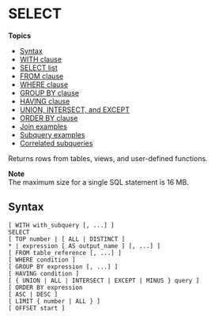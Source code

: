 # SELECT<a name="r_SELECT_synopsis"></a>

**Topics**
+ [Syntax](#r_SELECT_synopsis-synopsis)
+ [WITH clause](r_WITH_clause.md)
+ [SELECT list](r_SELECT_list.md)
+ [FROM clause](r_FROM_clause30.md)
+ [WHERE clause](r_WHERE_clause.md)
+ [GROUP BY clause](r_GROUP_BY_clause.md)
+ [HAVING clause](r_HAVING_clause.md)
+ [UNION, INTERSECT, and EXCEPT](r_UNION.md)
+ [ORDER BY clause](r_ORDER_BY_clause.md)
+ [Join examples](r_Join_examples.md)
+ [Subquery examples](r_Subquery_examples.md)
+ [Correlated subqueries](r_correlated_subqueries.md)

Returns rows from tables, views, and user\-defined functions\. 

**Note**  
The maximum size for a single SQL statement is 16 MB\.

## Syntax<a name="r_SELECT_synopsis-synopsis"></a>

```
[ WITH with_subquery [, ...] ]
SELECT
[ TOP number | [ ALL | DISTINCT ]
* | expression [ AS output_name ] [, ...] ]
[ FROM table_reference [, ...] ]
[ WHERE condition ]
[ GROUP BY expression [, ...] ]
[ HAVING condition ]
[ { UNION | ALL | INTERSECT | EXCEPT | MINUS } query ]
[ ORDER BY expression
[ ASC | DESC ]
[ LIMIT { number | ALL } ]
[ OFFSET start ]
```